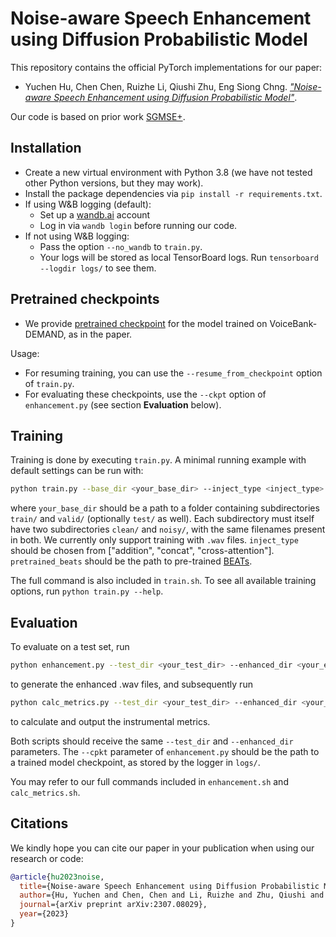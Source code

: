 # Noise-aware Speech Enhancement using Diffusion Probabilistic Model

This repository contains the official PyTorch implementations for our paper:

- Yuchen Hu, Chen Chen, Ruizhe Li, Qiushi Zhu, Eng Siong Chng. [*"Noise-aware Speech Enhancement using Diffusion Probabilistic Model"*](https://arxiv.org/abs/2307.08029).

Our code is based on prior work [SGMSE+](https://github.com/sp-uhh/sgmse).


## Installation

- Create a new virtual environment with Python 3.8 (we have not tested other Python versions, but they may work).
- Install the package dependencies via `pip install -r requirements.txt`.
- If using W&B logging (default):
    - Set up a [wandb.ai](https://wandb.ai/) account
    - Log in via `wandb login` before running our code.
- If not using W&B logging:
    - Pass the option `--no_wandb` to `train.py`.
    - Your logs will be stored as local TensorBoard logs. Run `tensorboard --logdir logs/` to see them.


## Pretrained checkpoints

- We provide [pretrained checkpoint](https://drive.google.com/file/d/1tLc1HfB3HHwCHyJR8cc-6fMgnHs8Lgws/view?usp=sharing) for the model trained on VoiceBank-DEMAND, as in the paper.

Usage:
- For resuming training, you can use the `--resume_from_checkpoint` option of `train.py`.
- For evaluating these checkpoints, use the `--ckpt` option of `enhancement.py` (see section **Evaluation** below).


## Training

Training is done by executing `train.py`. A minimal running example with default settings can be run with:

```bash
python train.py --base_dir <your_base_dir> --inject_type <inject_type> --pretrain_class_model <pretrained_beats>
```

where `your_base_dir` should be a path to a folder containing subdirectories `train/` and `valid/` (optionally `test/` as well). Each subdirectory must itself have two subdirectories `clean/` and `noisy/`, with the same filenames present in both. We currently only support training with `.wav` files.
`inject_type` should be chosen from ["addition", "concat", "cross-attention"].
`pretrained_beats` should be the path to pre-trained [BEATs](https://valle.blob.core.windows.net/share/BEATs/BEATs_iter3_plus_AS2M.pt?sv=2020-08-04&st=2023-03-01T07%3A51%3A05Z&se=2033-03-02T07%3A51%3A00Z&sr=c&sp=rl&sig=QJXmSJG9DbMKf48UDIU1MfzIro8HQOf3sqlNXiflY1I%3D).

The full command is also included in `train.sh`.
To see all available training options, run `python train.py --help`.


## Evaluation

To evaluate on a test set, run
```bash
python enhancement.py --test_dir <your_test_dir> --enhanced_dir <your_enhanced_dir> --ckpt <path_to_model_checkpoint>
```

to generate the enhanced .wav files, and subsequently run

```bash
python calc_metrics.py --test_dir <your_test_dir> --enhanced_dir <your_enhanced_dir>
```

to calculate and output the instrumental metrics.

Both scripts should receive the same `--test_dir` and `--enhanced_dir` parameters. The `--cpkt` parameter of `enhancement.py` should be the path to a trained model checkpoint, as stored by the logger in `logs/`.

You may refer to our full commands included in `enhancement.sh` and `calc_metrics.sh`. 

## Citations

We kindly hope you can cite our paper in your publication when using our research or code:
```bib
@article{hu2023noise,
  title={Noise-aware Speech Enhancement using Diffusion Probabilistic Model},
  author={Hu, Yuchen and Chen, Chen and Li, Ruizhe and Zhu, Qiushi and Chng, Eng Siong},
  journal={arXiv preprint arXiv:2307.08029},
  year={2023}
}
```
